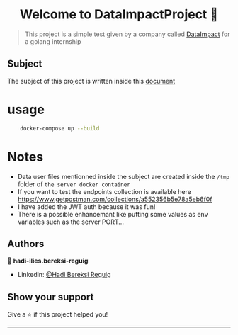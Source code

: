 <h1 align="center">Welcome to DataImpactProject 👋</h1>

> This project is a simple test given by a company called [DataImpact](https://dataimpact.io/) for a golang internship

## Subject
The subject of this project is written inside this [document](https://github.com/hadi-ilies/DataImpactProject/blob/develop/Test_Stage_Developpeur.se_Logiciel.pdf)

# usage
```sh
    docker-compose up --build
```

# Notes
* Data user files mentionned inside the subject are created inside the `/tmp` folder of `the server docker container`
* If you want to test the endpoints collection is available here https://www.getpostman.com/collections/a552356b5e78a5eb6f0f
* I have added the JWT auth because it was fun!
* There is a possible enhancemant like putting some values as env variables such as the server PORT...
## Authors

👤 **hadi-ilies.bereksi-reguig**

* Linkedin: [@Hadi Bereksi Reguig](https://www.linkedin.com/in/hadibereksi/)

## Show your support

Give a ⭐️ if this project helped you!

***
